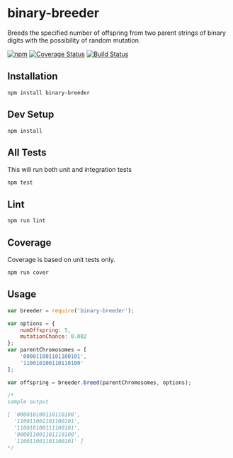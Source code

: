 # binary-breeder

Breeds the specified number of offspring from two parent strings of binary digits with the possibility of random mutation. 

[![npm](https://img.shields.io/npm/v/binary-breeder.svg)](https://www.npmjs.com/package/binary-breeder) [![Coverage Status](https://coveralls.io/repos/jhaugh42/binary-breeder/badge.svg?branch=master&service=github)](https://coveralls.io/github/jhaugh42/binary-breeder?branch=master) [![Build Status](https://travis-ci.org/jhaugh42/binary-breeder.svg?branch=master)](https://travis-ci.org/jhaugh42/binary-breeder)



## Installation
`npm install binary-breeder`

## Dev Setup
```
npm install
```

## All Tests
This will run both unit and integration tests
```
npm test
```

## Lint
```
npm run lint
```

## Coverage
Coverage is based on unit tests only.
```
npm run cover
```

## Usage
```javascript
var breeder = require('binary-breeder');

var options = {
    numOffspring: 5,
    mutationChance: 0.002
};
var parentChromosomes = [
    '000011001101100101',
    '110010100110110100'
];

var offspring = breeder.breed(parentChromosomes, options);

/*
sample output

[ '000010100110110100',
  '110011001101100101',
  '110010100111100101',
  '000011001101110100',
  '110011001101100101' ]
*/
```
